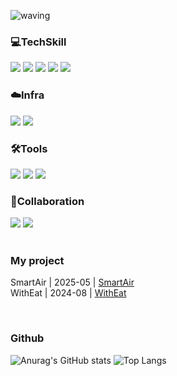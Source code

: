 ![waving](https://capsule-render.vercel.app/api?type=waving&height=200&text=DaeunSon&fontAlign=80&fontAlignY=40&color=gradient)



<div>

</div>

<H3> 💻TechSkill </H3>
<div>
  <img src="https://img.shields.io/badge/Spring-6DB33F?style=for-the-badge&logo=Spring&logoColor=white">
 <img src="https://img.shields.io/badge/MySQL-4169E1?style=for-the-badge&logo=MySQL&logoColor=white">
 <img src="https://img.shields.io/badge/JAVA-red?style=for-the-badge&logo=OpenJDK&logoColor=white">
 <img src="https://img.shields.io/badge/python-3776AB?style=for-the-badge&logo=python&logoColor=white">
 <img src="https://img.shields.io/badge/C-4FC08D?style=for-the-badge&logo=C&logoColor=white">

<H3> ☁️Infra </H3>
<div>
<img src="https://img.shields.io/badge/amazonaws-232F3E?style=for-the-badge&logo=amazonaws&logoColor=white">
<img src="https://img.shields.io/badge/MQTT-FF6C37?style=for-the-badge&logo=MQTT&logoColor=white">


<H3> 🛠️Tools </H3>
<div>
 <img src="https://img.shields.io/badge/Postman-FF6C37?style=for-the-badge&logo=Postman&logoColor=white">
 <img src="https://img.shields.io/badge/IntelliJ%20IDEA-000000?style=for-the-badge&logo=IntelliJ-IDEA&logoColor=white">
 <img src="https://img.shields.io/badge/GitHub-181717?style=for-the-badge&logo=GitHub&logoColor=white">

<H3> 🤝Collaboration </H3>
<div>
 <img src="https://img.shields.io/badge/Figma-F24E1E?style=for-the-badge&logo=Figma&logoColor=white">
 <img src="https://img.shields.io/badge/Notion-000000?style=for-the-badge&logo=Notion&logoColor=white">
</div>
 </div>


</br>
<H3>My project </H3>

SmartAir | 2025-05 | [SmartAir](https://github.com/DaeunSon/SmartAir-BE.git) </br>
WithEat | 2024-08 | [WithEat](https://github.com/DaeunSon/WithEat-Back.git)


</br>
<H3> Github </H3>

<div>

![Anurag's GitHub stats](https://github-readme-stats.vercel.app/api?username=DaeunSon&show_icons=true&theme=tokyonight)
![Top Langs](https://github-readme-stats.vercel.app/api/top-langs/?username=cyeji&layout=compact&theme=tokyonight)

</div>




